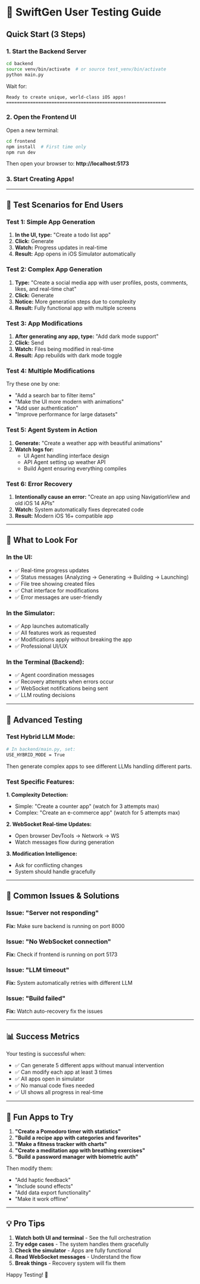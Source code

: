 # 🚀 SwiftGen User Testing Guide

## Quick Start (3 Steps)

### 1. Start the Backend Server
```bash
cd backend
source venv/bin/activate  # or source test_venv/bin/activate
python main.py
```

Wait for:
```
Ready to create unique, world-class iOS apps!
============================================================
```

### 2. Open the Frontend UI
Open a new terminal:
```bash
cd frontend
npm install  # First time only
npm run dev
```

Then open your browser to: **http://localhost:5173**

### 3. Start Creating Apps!

---

## 📱 Test Scenarios for End Users

### Test 1: Simple App Generation
1. **In the UI, type:** "Create a todo list app"
2. **Click:** Generate
3. **Watch:** Progress updates in real-time
4. **Result:** App opens in iOS Simulator automatically

### Test 2: Complex App Generation
1. **Type:** "Create a social media app with user profiles, posts, comments, likes, and real-time chat"
2. **Click:** Generate
3. **Notice:** More generation steps due to complexity
4. **Result:** Fully functional app with multiple screens

### Test 3: App Modifications
1. **After generating any app, type:** "Add dark mode support"
2. **Click:** Send
3. **Watch:** Files being modified in real-time
4. **Result:** App rebuilds with dark mode toggle

### Test 4: Multiple Modifications
Try these one by one:
- "Add a search bar to filter items"
- "Make the UI more modern with animations"
- "Add user authentication"
- "Improve performance for large datasets"

### Test 5: Agent System in Action
1. **Generate:** "Create a weather app with beautiful animations"
2. **Watch logs for:**
   - UI Agent handling interface design
   - API Agent setting up weather API
   - Build Agent ensuring everything compiles

### Test 6: Error Recovery
1. **Intentionally cause an error:** "Create an app using NavigationView and old iOS 14 APIs"
2. **Watch:** System automatically fixes deprecated code
3. **Result:** Modern iOS 16+ compatible app

---

## 🎯 What to Look For

### In the UI:
- ✅ Real-time progress updates
- ✅ Status messages (Analyzing → Generating → Building → Launching)
- ✅ File tree showing created files
- ✅ Chat interface for modifications
- ✅ Error messages are user-friendly

### In the Simulator:
- ✅ App launches automatically
- ✅ All features work as requested
- ✅ Modifications apply without breaking the app
- ✅ Professional UI/UX

### In the Terminal (Backend):
- ✅ Agent coordination messages
- ✅ Recovery attempts when errors occur
- ✅ WebSocket notifications being sent
- ✅ LLM routing decisions

---

## 🧪 Advanced Testing

### Test Hybrid LLM Mode:
```bash
# In backend/main.py, set:
USE_HYBRID_MODE = True
```
Then generate complex apps to see different LLMs handling different parts.

### Test Specific Features:

**1. Complexity Detection:**
- Simple: "Create a counter app" (watch for 3 attempts max)
- Complex: "Create an e-commerce app" (watch for 5 attempts max)

**2. WebSocket Real-time Updates:**
- Open browser DevTools → Network → WS
- Watch messages flow during generation

**3. Modification Intelligence:**
- Ask for conflicting changes
- System should handle gracefully

---

## 🐛 Common Issues & Solutions

### Issue: "Server not responding"
**Fix:** Make sure backend is running on port 8000

### Issue: "No WebSocket connection"
**Fix:** Check if frontend is running on port 5173

### Issue: "LLM timeout"
**Fix:** System automatically retries with different LLM

### Issue: "Build failed"
**Fix:** Watch auto-recovery fix the issues

---

## 📊 Success Metrics

Your testing is successful when:
- ✅ Can generate 5 different apps without manual intervention
- ✅ Can modify each app at least 3 times
- ✅ All apps open in simulator
- ✅ No manual code fixes needed
- ✅ UI shows all progress in real-time

---

## 🎉 Fun Apps to Try

1. **"Create a Pomodoro timer with statistics"**
2. **"Build a recipe app with categories and favorites"**
3. **"Make a fitness tracker with charts"**
4. **"Create a meditation app with breathing exercises"**
5. **"Build a password manager with biometric auth"**

Then modify them:
- "Add haptic feedback"
- "Include sound effects"
- "Add data export functionality"
- "Make it work offline"

---

## 💡 Pro Tips

1. **Watch both UI and terminal** - See the full orchestration
2. **Try edge cases** - The system handles them gracefully
3. **Check the simulator** - Apps are fully functional
4. **Read WebSocket messages** - Understand the flow
5. **Break things** - Recovery system will fix them

Happy Testing! 🚀